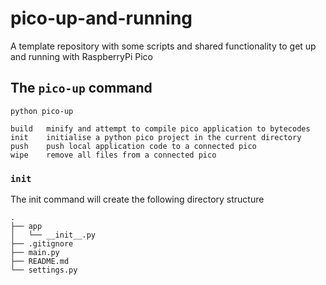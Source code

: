 # pico-up-and-running

A template repository with some scripts and shared functionality to get up and running with RaspberryPi Pico

## The `pico-up` command

```
python pico-up

build   minify and attempt to compile pico application to bytecodes
init    initialise a python pico project in the current directory
push    push local application code to a connected pico
wipe    remove all files from a connected pico
```

### `init`

The init command will create the following directory structure

```
.
├── app
│   └── __init__.py
├── .gitignore
├── main.py
├── README.md
└── settings.py
```
